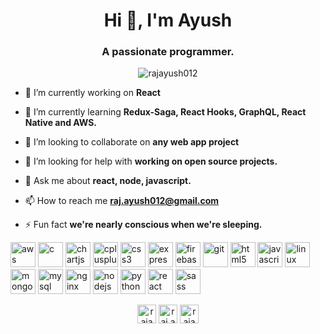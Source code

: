 <h1 align="center">Hi 👋, I'm Ayush</h1>
<h3 align="center">A passionate programmer.</h3>

<p align="center"><img align="center" src="https://github-readme-stats.vercel.app/api/top-langs/?username=rajayush012&layout=compact&hide=html" alt="rajayush012" /></p>

- 🔭 I’m currently working on **React**

- 🌱 I’m currently learning **Redux-Saga, React Hooks, GraphQL, React Native and AWS.**

- 👯 I’m looking to collaborate on **any web app project**

- 🤝 I’m looking for help with **working on open source projects.**

- 💬 Ask me about **react, node, javascript.**

- 📫 How to reach me **raj.ayush012@gmail.com**

- ⚡ Fun fact **we're nearly conscious when we're sleeping.**

<p align="left"><img src="https://devicons.github.io/devicon/devicon.git/icons/amazonwebservices/amazonwebservices-original-wordmark.svg" alt="aws" width="40" height="40"/> <img src="https://devicons.github.io/devicon/devicon.git/icons/c/c-original.svg" alt="c" width="40" height="40"/> <img src="https://www.chartjs.org/media/logo-title.svg" alt="chartjs" width="40" height="40"/> <img src="https://devicons.github.io/devicon/devicon.git/icons/cplusplus/cplusplus-original.svg" alt="cplusplus" width="40" height="40"/> <img src="https://devicons.github.io/devicon/devicon.git/icons/css3/css3-original-wordmark.svg" alt="css3" width="40" height="40"/> <img src="https://devicons.github.io/devicon/devicon.git/icons/express/express-original-wordmark.svg" alt="express" width="40" height="40"/> <img src="https://www.vectorlogo.zone/logos/firebase/firebase-icon.svg" alt="firebase" width="40" height="40"/> <img src="https://www.vectorlogo.zone/logos/git-scm/git-scm-icon.svg" alt="git" width="40" height="40"/> <img src="https://devicons.github.io/devicon/devicon.git/icons/html5/html5-original-wordmark.svg" alt="html5" width="40" height="40"/> <img src="https://devicons.github.io/devicon/devicon.git/icons/javascript/javascript-original.svg" alt="javascript" width="40" height="40"/> <img src="https://devicons.github.io/devicon/devicon.git/icons/linux/linux-original.svg" alt="linux" width="40" height="40"/> <img src="https://devicons.github.io/devicon/devicon.git/icons/mongodb/mongodb-original-wordmark.svg" alt="mongodb" width="40" height="40"/> <img src="https://devicons.github.io/devicon/devicon.git/icons/mysql/mysql-original-wordmark.svg" alt="mysql" width="40" height="40"/> <img src="https://devicons.github.io/devicon/devicon.git/icons/nginx/nginx-original.svg" alt="nginx" width="40" height="40"/> <img src="https://devicons.github.io/devicon/devicon.git/icons/nodejs/nodejs-original-wordmark.svg" alt="nodejs" width="40" height="40"/> <img src="https://devicons.github.io/devicon/devicon.git/icons/python/python-original.svg" alt="python" width="40" height="40"/> <img src="https://devicons.github.io/devicon/devicon.git/icons/react/react-original-wordmark.svg" alt="react" width="40" height="40"/> <img src="https://devicons.github.io/devicon/devicon.git/icons/sass/sass-original.svg" alt="sass" width="40" height="40"/></p>


<p align="center">
<a href="https://linkedin.com/in/rajayush012" target="blank"><img align="center" src="https://cdn.jsdelivr.net/npm/simple-icons@3.0.1/icons/linkedin.svg" alt="rajayush012" height="30" width="30" /></a>
<a href="https://instagram.com/raj.ayush012" target="blank"><img align="center" src="https://cdn.jsdelivr.net/npm/simple-icons@3.0.1/icons/instagram.svg" alt="raj.ayush012" height="30" width="30" /></a>
<a href="https://www.geeksforgeeks.com/rajayush012" target="blank"><img align="center" src="https://cdn.jsdelivr.net/npm/simple-icons@3.0.1/icons/geeksforgeeks.svg" alt="rajayush012" height="30" width="30" /></a>
</p>
